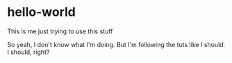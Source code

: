 # hello-world
This is me just trying to use this stuff

So yeah, I don't know what I'm doing. But I'm following the tuts like I should. I should, right?
